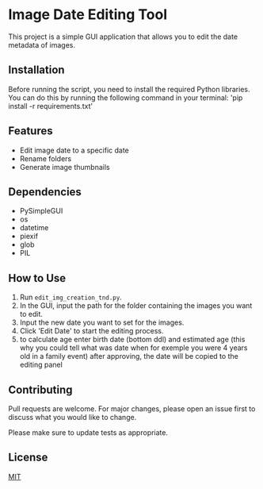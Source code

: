 # Image Date Editing Tool

This project is a simple GUI application that allows you to edit the date metadata of images.

## Installation

Before running the script, you need to install the required Python libraries. You can do this by running the following command in your terminal:
'pip install -r requirements.txt'

## Features

- Edit image date to a specific date
- Rename folders
- Generate image thumbnails

## Dependencies

- PySimpleGUI
- os
- datetime
- piexif
- glob
- PIL

## How to Use

1. Run `edit_img_creation_tnd.py`.
2. In the GUI, input the path for the folder containing the images you want to edit.
3. Input the new date you want to set for the images.
4. Click 'Edit Date' to start the editing process.
5. to calculate age enter birth date (bottom ddl) and estimated age (this why you could tell what was date when for exemple you were 4 years old in a family event)
after approving, the date will be copied to the editing panel

## Contributing

Pull requests are welcome. For major changes, please open an issue first to discuss what you would like to change.

Please make sure to update tests as appropriate.

## License

[MIT](https://choosealicense.com/licenses/mit/)